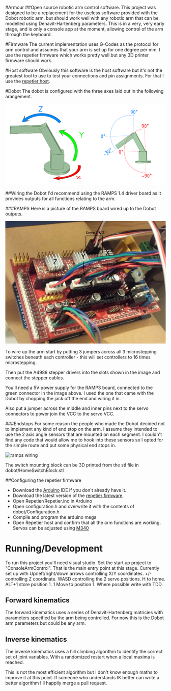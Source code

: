 #Armour
##Open source robotic arm control software.
This project was designed to be a replacement for the useless software provided with the Dobot robotic arm, but should work well with any robotic arm that can be modelled using Denavit-Hartenberg parameters.
This is in a very, very early stage, and is only a console app at the moment, allowing control of the arm through the keyboard.

#Firmware
The current implementation uses G-Codes as the protocol for arm control and assumes that your arm is set up for one degree per mm.
I use the repetier firmware which works pretty well but any 3D printer firmware should work.

#Host software
Obviously this software is the host software but it's not the greatest tool to use to test your connections and pin assignments. For that I use the [repetier host](http://www.repetier.com/download-now/).

#Dobot
The dobot is configured with the three axes laid out in the following arangement.

![ramps wiring](documentation/axis-labeling-with-angles.png)

##Wiring the Dobot
I'd recommend using the RAMPS 1.4 driver board as it provides outputs for all functions relating to the arm.

###RAMPS
Here is a picture of the RAMPS board wired up to the Dobot outputs.

![ramps wiring](documentation/ramps-wiring.jpg)

To wire up the arm start by putting 3 jumpers across all 3 microstepping switches beneath each controller - this will set controllers to 16 times microstepping.

Then put the A4988 stepper drivers into the slots shown in the image and connect the stepper cables.

You'll need a 5V power supply for the RAMPS board, connected to the green connector in the image above. I used the one that came with the Dobot by chopping the jack off the end and wiring it in.

Also put a jumper across the middle and inner pins next to the servo connectors to power join the VCC to the servo VCC.

###Endstops
For some reason the people who made the Dobot decided not to implement any kind of end stop on the arm. I assume they intended to use the 2 axis angle sensors that are mounted on each segment. I couldn't find any code that would allow me to hook into these sensors so I opted for the simple route and put some physical end stops in.

![ramps wiring](documentation/end-stop-blocks.jpg)

The switch mounting block can be 3D printed from the stl file in dobot/HomeSwitchBlock.stl

##Configuring the repetier firmware
- Download the [Arduino](https://www.arduino.cc/) IDE if you don't already have it.
- Download the latest version of the [repetier firmware](http://www.repetier.com/documentation/repetier-firmware/).
- Open Repetier/Repetier.ino in Arduino
- Open configuration.h and overwrite it with the contents of dobot/Configuration.h
- Compile and program the arduino mega
- Open Repetier host and confirm that all the arm functions are working. Servos can be adjusted using [M340](http://reprap.org/wiki/Gcode#M340:_Control_the_servos)

# Running/Development
To run this project you'll need visual studio. Set the start up project to "ConsoleArmControl". That is the main entry point at this stage.
Currently set up with Up/left/right/down arrows controlling X/Y coordinates. +/- controlling Z coordinate. WASD controlling the 2 servo positions. H to home. ALT+1 store position 1. 1 Move to position 1.
Where possible write with TDD.

## Forward kinematics
The forward kinematics uses a series of Denavit-Hartenberg matricies with parameters specified by the arm being controlled. For now this is the Dobot arm parameters but could be any arm.
## Inverse kinematics
The inverse kinematics uses a hill climbing algorithm to identify the correct set of joint variables. With a randomized restart when a local maxima is reached.

This is not the most efficient algorithm but I don't know enough maths to improve it at this point. If someone who understands IK better can write a better algorithm I'll happily merge a pull request.